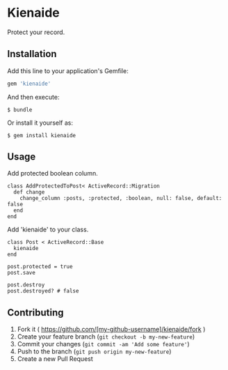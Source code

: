 # Kienaide

Protect your record.

## Installation

Add this line to your application's Gemfile:

```ruby
gem 'kienaide'
```

And then execute:

    $ bundle

Or install it yourself as:

    $ gem install kienaide

## Usage

Add protected boolean column.

```
class AddProtectedToPost< ActiveRecord::Migration
  def change
    change_column :posts, :protected, :boolean, null: false, default: false
  end
end
```

Add 'kienaide' to your class.

```
class Post < ActiveRecord::Base
  kienaide
end
```

```
post.protected = true
post.save

post.destroy
post.destroyed? # false
```

## Contributing

1. Fork it ( https://github.com/[my-github-username]/kienaide/fork )
2. Create your feature branch (`git checkout -b my-new-feature`)
3. Commit your changes (`git commit -am 'Add some feature'`)
4. Push to the branch (`git push origin my-new-feature`)
5. Create a new Pull Request
